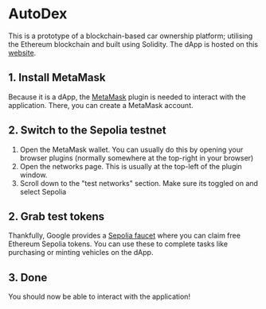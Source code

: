 # AutoDex

This is a prototype of a blockchain-based car ownership platform; utilising the Ethereum blockchain and built using Solidity.
The dApp is hosted on this [website](https://autodex.vercel.app/).

## 1. Install MetaMask

Because it is a dApp, the [MetaMask](https://metamask.io/en-GB/download) plugin is needed to interact with the application. There, you can create a MetaMask account.

## 2. Switch to the Sepolia testnet

1. Open the MetaMask wallet. You can usually do this by opening your browser plugins (normally somewhere at the top-right in your browser)
2. Open the networks page. This is usually at the top-left of the plugin window.
3. Scroll down to the "test networks" section. Make sure its toggled on and select Sepolia

## 2. Grab test tokens

Thankfully, Google provides a [Sepolia faucet](https://cloud.google.com/application/web3/faucet/ethereum/sepolia) where you can claim free Ethereum Sepolia tokens. You can use these to complete tasks like purchasing or minting vehicles on the dApp.

## 3. Done

You should now be able to interact with the application!
